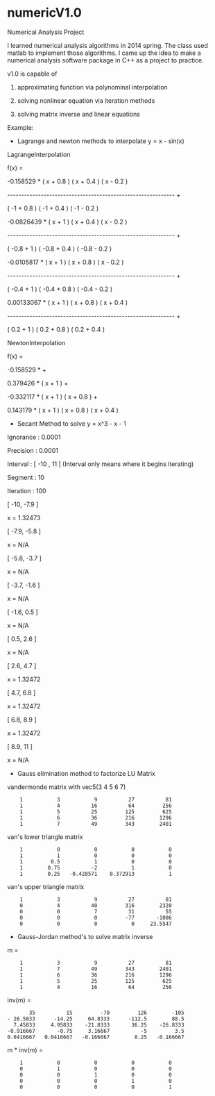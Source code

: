 # numericV1.0
Numerical Analysis Project

I learned numerical analysis algorithms in 2014 spring. The class used matlab to implement those algorithms. I came up the idea to make a numerical analysis software package in C++ as a project to practice.

v1.0 is capable of 

1. approximating function via polynominal interpolation 

2. solving nonlinear equation via iteration methods 

3. solving matrix inverse and linear equations


Example:


+ Lagrange and newton methods to interpolate y = x - sin(x) 

LagrangeInterpolation 

f(x) = 

-0.158529 *  ( x + 0.8 )  ( x + 0.4 )  ( x - 0.2 )

------------------------------------------------------------ + 

 ( -1 + 0.8 )  ( -1 + 0.4 )  ( -1 - 0.2 ) 


-0.0826439 *  ( x + 1 )  ( x + 0.4 )  ( x - 0.2 ) 

------------------------------------------------------------ + 

 ( -0.8 + 1 )  ( -0.8 + 0.4 )  ( -0.8 - 0.2 )


-0.0105817 *  ( x + 1 )  ( x + 0.8 )  ( x - 0.2 ) 

------------------------------------------------------------ + 

 ( -0.4 + 1 )  ( -0.4 + 0.8 )  ( -0.4 - 0.2 ) 

0.00133067 *  ( x + 1 )  ( x + 0.8 )  ( x + 0.4 ) 

------------------------------------------------------------ + 

 ( 0.2 + 1 )  ( 0.2 + 0.8 )  ( 0.2 + 0.4 ) 


NewtonInterpolation

f(x) = 

-0.158529 *  + 

0.379426 *  ( x + 1 )  + 

-0.332117 *  ( x + 1 )  ( x + 0.8 )  + 

0.143179 *  ( x + 1 )  ( x + 0.8 )  ( x + 0.4 ) 


+ Secant Method to solve y = x^3 - x - 1  

Ignorance : 0.0001

Precision : 0.0001

Interval  : [ -10 ,  11 ] (Interval only means where it begins iterating)

Segment   : 10

Iteration : 100

[  -10, -7.9 ]

x = 1.32473

[ -7.9, -5.8 ]

x = N/A

[ -5.8, -3.7 ]

x = N/A

[ -3.7, -1.6 ]

x = N/A

[ -1.6,  0.5 ]

x = N/A

[  0.5,  2.6 ]

x = N/A

[  2.6,  4.7 ]

x = 1.32472

[  4.7,  6.8 ]

x = 1.32472

[  6.8,  8.9 ]

x = 1.32472

[  8.9,   11 ]

x = N/A


+ Gauss elimination method to factorize LU  Matrix 

vandermonde matrix with vec5(3 4 5 6 7)

        1           3           9          27          81   
        1           4          16          64         256   
        1           5          25         125         625   
        1           6          36         216        1296   
        1           7          49         343        2401   

van's lower triangle matrix

        1           0           0           0           0   
        1           1           0           0           0   
        1         0.5           1           0           0   
        1        0.75          -2           1           0   
        1        0.25   -0.428571    0.372913           1   

van's upper triangle matrix

        1           3           9          27          81   
        0           4          40         316        2320   
        0           0           7          31          55   
        0           0           0         -77       -1086   
        0           0           0           0     23.5547   


+ Gauss-Jordan method's to solve matrix inverse 

m =

        1           3           9          27          81   
        1           7          49         343        2401   
        1           6          36         216        1296   
        1           5          25         125         625   
        1           4          16          64         256   

inv(m) = 

           35          15         -70         126        -105   
    - 26.5833      -14.25     64.8333      -112.5        88.5   
      7.45833     4.95833    -21.8333       36.25    -26.8333   
    -0.916667       -0.75     3.16667          -5         3.5   
    0.0416667   0.0416667   -0.166667        0.25   -0.166667   

m * inv(m) =

        1           0           0           0           0   
        0           1           0           0           0   
        0           0           1           0           0   
        0           0           0           1           0   
        0           0           0           0           1   




